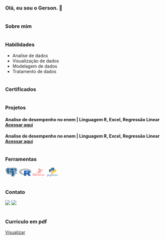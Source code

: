 ### Olá, eu sou o Gerson. 👋

#
### Sobre mim

#
### Habilidades

* Analise de dados
* Visualização de dados
* Modelagem de dados
* Tratamento de dados

#
### Certificados

#
### Projetos

<div>
  <h4>Analise de desempenho no enem | Linguagem R, Excel, Regressão Linear <a href="https://github.com/eugersonmendonca/analise_desempenho_enem">Acessar aqui</a> </h4>
</div>
<div>
  <h4>Analise de desempenho no enem | Linguagem R, Excel, Regressão Linear <a href="https://github.com/eugersonmendonca/analise_desempenho_enem">Acessar aqui</a></h4>
</div>


#
### Ferramentas
<div style="display: inline_block">
<img align="center" alt="PostgreSQL" height="30" width="40" src="https://github.com/devicons/devicon/blob/master/icons/postgresql/postgresql-plain.svg">
<img align="center" alt="PostgreSQL" height="30" width="40" src="https://github.com/devicons/devicon/blob/master/icons/r/r-original.svg">
<img align="center" alt="PostgreSQL" height="30" width="40" src="https://github.com/devicons/devicon/blob/master/icons/microsoftsqlserver/microsoftsqlserver-plain-wordmark.svg">
<img align="center" alt="PostgreSQL" height="30" width="40" src="https://github.com/devicons/devicon/blob/master/icons/python/python-original-wordmark.svg">
</div>

#
### Contato
<div>
<a href="https://www.linkedin.com/in/eugersonmendonca/" target="_blank"><img src="https://img.shields.io/badge/LinkedIn-0077B5?style=for-the-badge&logo=linkedin&logoColor=white" target="_blank"></a>
<a href="mailto:gerson.gma19@gmail.com" target="_blank"><img src="https://img.shields.io/badge/Gmail-D14836?style=for-the-badge&logo=gmail&logoColor=white" target="_blank"></a>
</div>

#
### Curriculo em pdf
<a href="https://github.com/eugersonmendonca/eugersonmendonca/blob/main/curriculo_gerson_augusto_mendonca.pdf">Visualizar</a>


